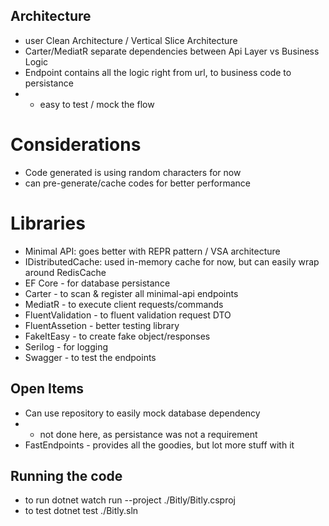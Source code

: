 ## Architecture
- user Clean Architecture / Vertical Slice Architecture
- Carter/MediatR separate dependencies between Api Layer vs Business Logic
- Endpoint contains all the logic right from url, to business code to persistance
- - easy to test / mock the flow


# Considerations
- Code generated is using random characters for now
- can pre-generate/cache codes for better performance


# Libraries
- Minimal API: goes better with REPR pattern / VSA architecture
- IDistributedCache: used in-memory cache for now, but can easily wrap around RedisCache
- EF Core - for database persistance
- Carter - to scan & register all minimal-api endpoints
- MediatR - to execute client requests/commands
- FluentValidation - to fluent validation request DTO
- FluentAssetion - better testing library
- FakeItEasy - to create fake object/responses
- Serilog - for logging
- Swagger - to test the endpoints


## Open Items
- Can use repository to easily mock database dependency
- - not done here, as persistance was not a requirement
- FastEndpoints - provides all the goodies, but lot more stuff with it


## Running the code
- to run
dotnet watch run --project ./Bitly/Bitly.csproj
- to test
dotnet test ./Bitly.sln

